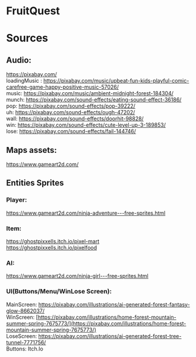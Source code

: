 # FruitQuest
# Sources

## Audio:
https://pixabay.com/  
loadingMusic : https://pixabay.com/music/upbeat-fun-kids-playful-comic-carefree-game-happy-positive-music-57026/  
music: https://pixabay.com/music/ambient-midnight-forest-184304/  
munch: https://pixabay.com/sound-effects/eating-sound-effect-36186/  
pop: https://pixabay.com/sound-effects/pop-39222/  
uh: https://pixabay.com/sound-effects/ough-47202/  
wall: https://pixabay.com/sound-effects/doorhit-98828/  
win: https://pixabay.com/sound-effects/cute-level-up-3-189853/  
lose: https://pixabay.com/sound-effects/fail-144746/

## Maps assets:
https://www.gameart2d.com/

## Entities Sprites
### Player:
https://www.gameart2d.com/ninja-adventure---free-sprites.html
### Item: 
https://ghostpixxells.itch.io/pixel-mart  
https://ghostpixxells.itch.io/pixelfood
### AI:
https://www.gameart2d.com/ninja-girl---free-sprites.html
### UI(Buttons/Menu/WinLose Screen):
MainScreen: https://pixabay.com/illustrations/ai-generated-forest-fantasy-glow-8662037/  
WinScreen: [https://pixabay.com/illustrations/home-forest-mountain-summer-spring-7675773/](https://pixabay.com/illustrations/home-forest-mountain-summer-spring-7675773/)  
LoseScreen: https://pixabay.com/illustrations/ai-generated-forest-tree-tunnel-7771756/  
Buttons: Itch.Io



